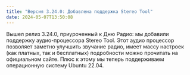 ```yaml
---
title: "Версия 3.24.0: Добавлена поддержка Stereo Tool"
date: 2024-05-07T13:50:08
---
```


 Вышел релиз 3.24.0, приуроченный к Дню Радио: мы добавили поддержку аудио-процессора Stereo Tool. Этот аудио процессор позволяет заметно улучшить звучание радио, имеет массу настроек (как платных, так и бесплатных) подробности можно прочитать на официальном сайте.
Плюс к этому мы теперь поддерживаем операционную систему Ubuntu 22.04. 